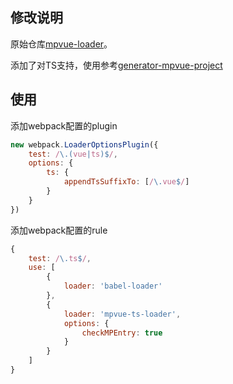 ## 修改说明

原始仓库[mpvue-loader](http://mpvue.com/build/mpvue-loader)。

添加了对TS支持，使用参考[generator-mpvue-project](https://github.com/thundernet8/generator-mpvue-project)

## 使用

添加webpack配置的plugin

```js
new webpack.LoaderOptionsPlugin({
    test: /\.(vue|ts)$/,
    options: {
        ts: {
            appendTsSuffixTo: [/\.vue$/]
        }
    }
})
```

添加webpack配置的rule

```js
{
    test: /\.ts$/,
    use: [
        {
            loader: 'babel-loader'
        },
        {
            loader: 'mpvue-ts-loader',
            options: {
                checkMPEntry: true
            }
        }
    ]
}
```